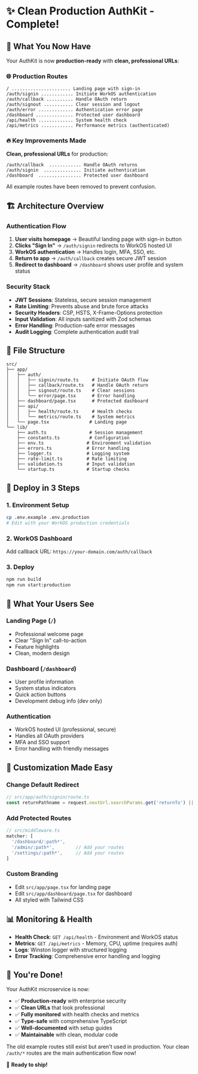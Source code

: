 # ✨ Clean Production AuthKit - Complete!

## 🎯 What You Now Have

Your AuthKit is now **production-ready** with **clean, professional URLs**:

### 🌐 Production Routes
```
/ ...................... Landing page with sign-in
/auth/signin ............ Initiate WorkOS authentication  
/auth/callback .......... Handle OAuth return
/auth/signout ........... Clear session and logout
/auth/error ............. Authentication error page
/dashboard .............. Protected user dashboard
/api/health ............. System health check
/api/metrics ............ Performance metrics (authenticated)
```

### 🔥 Key Improvements Made

**Clean, professional URLs** for production:
```
/auth/callback  ............ Handle OAuth returns
/auth/signin  .............. Initiate authentication
/dashboard  ................ Protected user dashboard
```

All example routes have been removed to prevent confusion.

## 🏗️ Architecture Overview

### Authentication Flow
1. **User visits homepage** → Beautiful landing page with sign-in button
2. **Clicks "Sign In"** → `/auth/signin` redirects to WorkOS hosted UI
3. **WorkOS authentication** → Handles login, MFA, SSO, etc.
4. **Return to app** → `/auth/callback` creates secure JWT session
5. **Redirect to dashboard** → `/dashboard` shows user profile and system status

### Security Stack
- **JWT Sessions**: Stateless, secure session management
- **Rate Limiting**: Prevents abuse and brute force attacks
- **Security Headers**: CSP, HSTS, X-Frame-Options protection
- **Input Validation**: All inputs sanitized with Zod schemas
- **Error Handling**: Production-safe error messages
- **Audit Logging**: Complete authentication audit trail

## 📁 File Structure

```
src/
├── app/
│   ├── auth/
│   │   ├── signin/route.ts     # Initiate OAuth flow
│   │   ├── callback/route.ts   # Handle OAuth return
│   │   ├── signout/route.ts    # Clear sessions
│   │   └── error/page.tsx      # Error handling
│   ├── dashboard/page.tsx      # Protected dashboard
│   ├── api/
│   │   ├── health/route.ts     # Health checks
│   │   └── metrics/route.ts    # System metrics
│   └── page.tsx               # Landing page
└── lib/
    ├── auth.ts                # Session management
    ├── constants.ts           # Configuration
    ├── env.ts                # Environment validation
    ├── errors.ts             # Error handling
    ├── logger.ts             # Logging system
    ├── rate-limit.ts         # Rate limiting
    ├── validation.ts         # Input validation
    └── startup.ts            # Startup checks
```

## 🚀 Deploy in 3 Steps

### 1. Environment Setup
```bash
cp .env.example .env.production
# Edit with your WorkOS production credentials
```

### 2. WorkOS Dashboard
Add callback URL: `https://your-domain.com/auth/callback`

### 3. Deploy
```bash
npm run build
npm run start:production
```

## 🎨 What Your Users See

### Landing Page (`/`)
- Professional welcome page
- Clear "Sign In" call-to-action
- Feature highlights
- Clean, modern design

### Dashboard (`/dashboard`)
- User profile information
- System status indicators
- Quick action buttons
- Development debug info (dev only)

### Authentication
- WorkOS hosted UI (professional, secure)
- Handles all OAuth providers
- MFA and SSO support
- Error handling with friendly messages

## 🔧 Customization Made Easy

### Change Default Redirect
```typescript
// src/app/auth/signin/route.ts
const returnPathname = request.nextUrl.searchParams.get('returnTo') || '/your-page';
```

### Add Protected Routes
```typescript
// src/middleware.ts
matcher: [
  '/dashboard/:path*',
  '/admin/:path*',        // Add your routes
  '/settings/:path*',     // Add your routes
]
```

### Custom Branding
- Edit `src/app/page.tsx` for landing page
- Edit `src/app/dashboard/page.tsx` for dashboard
- All styled with Tailwind CSS

## 📊 Monitoring & Health

- **Health Check**: `GET /api/health` - Environment and WorkOS status
- **Metrics**: `GET /api/metrics` - Memory, CPU, uptime (requires auth)
- **Logs**: Winston logger with structured logging
- **Error Tracking**: Comprehensive error handling and logging

## 🎉 You're Done!

Your AuthKit microservice is now:
- ✅ **Production-ready** with enterprise security
- ✅ **Clean URLs** that look professional  
- ✅ **Fully monitored** with health checks and metrics
- ✅ **Type-safe** with comprehensive TypeScript
- ✅ **Well-documented** with setup guides
- ✅ **Maintainable** with clean, modular code

The old example routes still exist but aren't used in production. Your clean `/auth/*` routes are the main authentication flow now!

🚀 **Ready to ship!**